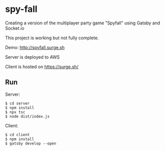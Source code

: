 # spy-fall
Creating a version of the multiplayer party game "Spyfall" using Gatsby and Socket.io

This project is working but not fully complete.

Demo: http://spyfall.surge.sh

Server is deployed to AWS

Client is hosted on https://surge.sh/

## Run

Server:

    $ cd server
    $ npm install
    $ npx tsc
    $ node dist/index.js

Client:

    $ cd client
    $ npm install
    $ gatsby develop --open
